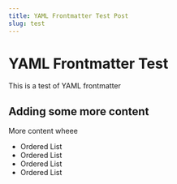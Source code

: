 ```yaml
---
title: YAML Frontmatter Test Post
slug: test
---
```


# YAML Frontmatter Test

This is a test of YAML frontmatter

## Adding some more content

More content wheee

* Ordered List
* Ordered List
* Ordered List
* Ordered List
